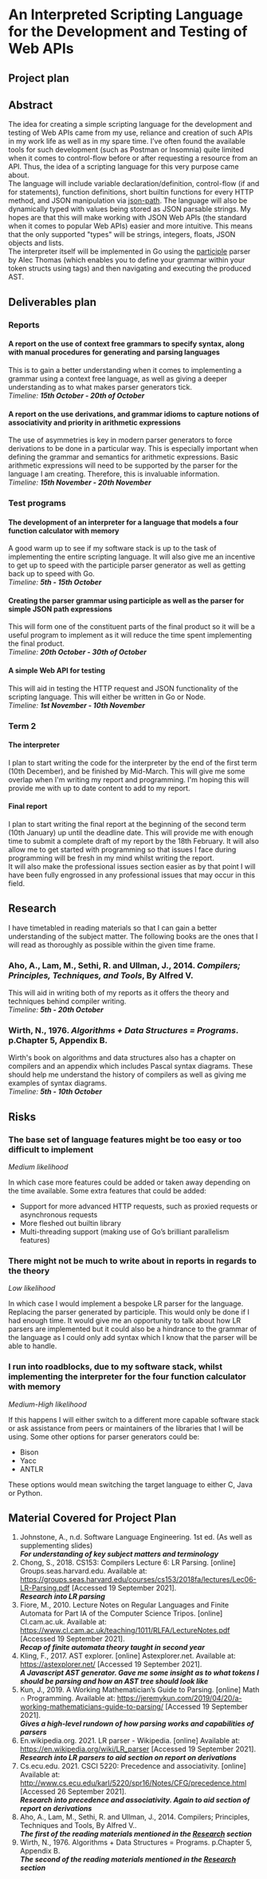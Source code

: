 # An Interpreted Scripting Language for the Development and Testing of Web APIs

## Project plan

## Abstract

The idea for creating a simple scripting language for the development and testing of Web APIs came from my use, reliance and creation of such APIs in my work life as well as in my spare time. I’ve often found the available tools for such development (such as Postman or Insomnia) quite limited when it comes to control-flow before or after requesting a resource from an API. Thus, the idea of a scripting language for this very purpose came about.<br/>
The language will include variable declaration/definition, control-flow (if and for statements), function definitions, short builtin functions for every HTTP method, and JSON manipulation via [json-path](https://www.baeldung.com/guide-to-jayway-jsonpath). The language will also be dynamically typed with values being stored as JSON parsable strings. My hopes are that this will make working with JSON Web APIs (the standard when it comes to popular Web APIs) easier and more intuitive. This means that the only supported "types" will be strings, integers, floats, JSON objects and lists.<br/>
The interpreter itself will be implemented in Go using the [participle](https://github.com/alecthomas/participle) parser by Alec Thomas (which enables you to define your grammar within your token structs using tags) and then navigating and executing the produced AST.

## Deliverables plan

### Reports

#### A report on the use of context free grammars to specify syntax, along with manual procedures for generating and parsing languages

This is to gain a better understanding when it comes to implementing a grammar using a context free language, as well as giving a deeper understanding as to what makes parser generators tick.<br/>
_Timeline: **15th October - 20th of October**_

#### A report on the use derivations, and grammar idioms to capture notions of associativity and priority in arithmetic expressions

The use of asymmetries is key in modern parser generators to force derivations to be done in a particular way. This is especially important when defining the grammar and semantics for arithmetic expressions. Basic arithmetic expressions will need to be supported by the parser for the language I am creating. Therefore, this is invaluable information.<br/>
_Timeline: **15th November - 20th November**_

### Test programs

#### The development of an interpreter for a language that models a four function calculator with memory

A good warm up to see if my software stack is up to the task of implementing the entire scripting language. It will also give me an incentive to get up to speed with the participle parser generator as well as getting back up to speed with Go.<br/>
_Timeline: **5th - 15th October**_

#### Creating the parser grammar using participle as well as the parser for simple JSON path expressions

This will form one of the constituent parts of the final product so it will be a useful program to implement as it will reduce the time spent implementing the final product.<br/>
_Timeline: **20th October - 30th of October**_

#### A simple Web API for testing

This will aid in testing the HTTP request and JSON functionality of the scripting language. This will either be written in Go or Node.<br/>
_Timeline: **1st November - 10th November**_

### Term 2

#### The interpreter

I plan to start writing the code for the interpreter by the end of the first term (10th December), and be finished by Mid-March. This will give me some overlap when I'm writing my report and programming. I'm hoping this will provide me with up to date content to add to my report.

#### Final report

I plan to start writing the final report at the beginning of the second term (10th January) up until the deadline date. This will provide me with enough time to submit a complete draft of my report by the 18th February. It will also allow me to get started with programming so that issues I face during programming will be fresh in my mind whilst writing the report.<br/>
It will also make the professional issues section easier as by that point I will have been fully engrossed in any professional issues that may occur in this field.

## Research

I have timetabled in reading materials so that I can gain a better understanding of the subject matter. The following books are the ones that I will read as thoroughly as possible within the given time frame.

### Aho, A., Lam, M., Sethi, R. and Ullman, J., 2014. *Compilers; Principles, Techniques, and Tools*, By Alfred V.

This will aid in writing both of my reports as it offers the theory and techniques behind compiler writing.<br/>
_Timeline: **5th - 20th October**_

### Wirth, N., 1976. *Algorithms + Data Structures = Programs*. p.Chapter 5, Appendix B.

Wirth's book on algorithms and data structures also has a chapter on compilers and an appendix which includes Pascal syntax diagrams. These should help me understand the history of compilers as well as giving me examples of syntax diagrams.<br/>
_Timeline: **5th - 10th October**_

## Risks

### The base set of language features might be too easy or too difficult to implement

*Medium likelihood*<br/>

In which case more features could be added or taken away depending on the time available. Some extra features that could be added:

- Support for more advanced HTTP requests, such as proxied requests or asynchronous requests
- More fleshed out builtin library
- Multi-threading support (making use of Go’s brilliant parallelism features)

### There might not be much to write about in reports in regards to the theory

*Low likelihood*<br/>

In which case I would implement a bespoke LR parser for the language. Replacing the parser generated by participle. This would only be done if I had enough time. It would give me an opportunity to talk about how LR parsers are implemented but it could also be a hindrance to the grammar of the language as I could only add syntax which I know that the parser will be able to handle.

### I run into roadblocks, due to my software stack, whilst implementing the interpreter for the four function calculator with memory

*Medium-High likelihood*<br/>

If this happens I will either switch to a different more capable software stack or ask assistance from peers or maintainers of the libraries that I will be using. Some other options for parser generators could be:

- Bison
- Yacc
- ANTLR

These options would mean switching the target language to either C, Java or Python.

<div style="page-break-after: always"></div>

## Material Covered for Project Plan

1. Johnstone, A., n.d. Software Language Engineering. 1st ed. (As well as supplementing slides)<br/>
_**For understanding of key subject matters and terminology**_
1. Chong, S., 2018. CS153: Compilers Lecture 6: LR Parsing. [online] Groups.seas.harvard.edu. Available at: <https://groups.seas.harvard.edu/courses/cs153/2018fa/lectures/Lec06-LR-Parsing.pdf> [Accessed 19 September 2021].<br/>
_**Research into LR parsing**_
1. Fiore, M., 2010. Lecture Notes on Regular Languages and Finite Automata for Part IA of the Computer Science Tripos. [online] Cl.cam.ac.uk. Available at: <https://www.cl.cam.ac.uk/teaching/1011/RLFA/LectureNotes.pdf> [Accessed 19 September 2021].<br/>
_**Recap of finite automata theory taught in second year**_
1. Kling, F., 2017. AST explorer. [online] Astexplorer.net. Available at: <https://astexplorer.net/> [Accessed 19 September 2021].<br/>
_**A Javascript AST generator. Gave me some insight as to what tokens I should be parsing and how an AST tree should look like**_
1. Kun, J., 2019. A Working Mathematician’s Guide to Parsing. [online] Math ∩ Programming. Available at: <https://jeremykun.com/2019/04/20/a-working-mathematicians-guide-to-parsing/> [Accessed 19 September 2021].<br/>
_**Gives a high-level rundown of how parsing works and capabilities of parsers**_
1. En.wikipedia.org. 2021. LR parser - Wikipedia. [online] Available at: <https://en.wikipedia.org/wiki/LR_parser> [Accessed 19 September 2021].<br/>
_**Research into LR parsers to aid section on report on derivations**_
1. Cs.ecu.edu. 2021. CSCI 5220: Precedence and associativity. [online] Available at: <http://www.cs.ecu.edu/karl/5220/spr16/Notes/CFG/precedence.html> [Accessed 26 September 2021].<br/>
_**Research into precedence and associativity. Again to aid section of report on derivations**_
1. Aho, A., Lam, M., Sethi, R. and Ullman, J., 2014. Compilers; Principles, Techniques and Tools, By Alfred V..<br/>
_**The first of the reading materials mentioned in the [Research](#research) section**_
1. Wirth, N., 1976. Algorithms + Data Structures = Programs. p.Chapter 5, Appendix B.<br/>
_**The second of the reading materials mentioned in the [Research](#research) section**_
